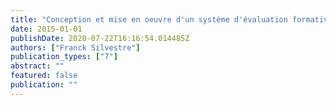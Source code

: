 ```yaml
---
title: "Conception et mise en oeuvre d'un système d'évaluation formative pour les cours en face à face dans l'enseignement supérieur"
date: 2015-01-01
publishDate: 2020-07-22T16:16:54.014485Z
authors: ["Franck Silvestre"]
publication_types: ["7"]
abstract: ""
featured: false
publication: ""
---
```


